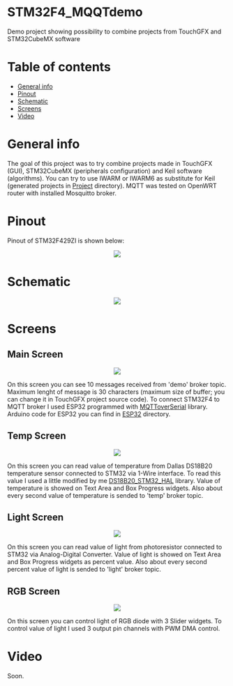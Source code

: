 # STM32F4_MQQTdemo
Demo project showing possibility to combine projects from TouchGFX and STM32CubeMX software

# Table of contents

* [General info](#general-info)
* [Pinout](#pinout)
* [Schematic](#schematic)
* [Screens](#screens)
* [Video](#video)

# General info

The goal of this project was to try combine projects made in TouchGFX (GUI), STM32CubeMX (peripherals configuration) and Keil software (algorithms). You can try to use IWARM or IWARM6 as substitute for Keil (generated projects in [Project](/Project/) directory). MQTT was tested on OpenWRT router with installed Mosquitto broker.

# Pinout

Pinout of STM32F429ZI is shown below:
<p align="center">
  <img align="center" src="/Img/pinout.png">
</p>

# Schematic

<p align="center">
  <img align="center" src="/Schematic/schematic.png">
</p>

# Screens

## Main Screen

<p align="center">
  <img align="center" src="/Img/MainScreen.png">
</p>

On this screen you can see 10 messages received from 'demo' broker topic. Maximum lenght of message is 30 characters (maximum size of buffer; you can change it in TouchGFX project source code). To connect STM32F4 to MQTT broker I used ESP32 programmed with [MQTToverSerial](https://github.com/lnarolski/MQTToverSerial) library. Arduino code for ESP32 you can find in [ESP32](/ESP32/esp32) directory.

## Temp Screen

<p align="center">
  <img align="center" src="/Img/TempScreen.png">
</p>

On this screen you can read value of temperature from Dallas DS18B20 temperature sensor connected to STM32 via 1-Wire interface. To read this value I used a little modified by me [DS18B20_STM32_HAL](https://github.com/lamik/DS18B20_STM32_HAL) library. Value of temperature is showed on Text Area and Box Progress widgets. Also about every second value of temperature is sended to 'temp' broker topic.

## Light Screen

<p align="center">
  <img align="center" src="/Img/LightScreen.png">
</p>

On this screen you can read value of light from photoresistor connected to STM32 via Analog-Digital Converter. Value of light is showed on Text Area and Box Progress widgets as percent value. Also about every second percent value of light is sended to 'light' broker topic.

## RGB Screen

<p align="center">
  <img align="center" src="/Img/RGBScreen.png">
</p>

On this screen you can control light of RGB diode with 3 Slider widgets. To control value of light I used 3 output pin channels with PWM DMA control.

# Video

Soon.
